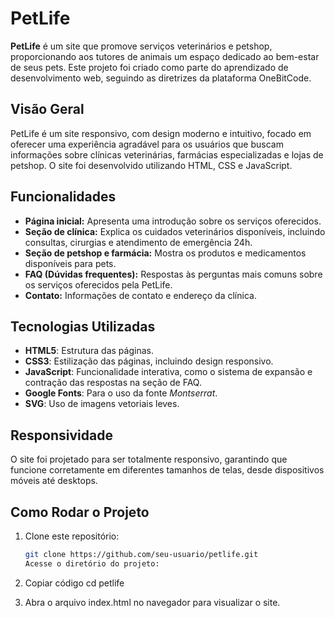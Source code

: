 # PetLife

**PetLife** é um site que promove serviços veterinários e petshop, proporcionando aos tutores de animais um espaço dedicado ao bem-estar de seus pets. Este projeto foi criado como parte do aprendizado de desenvolvimento web, seguindo as diretrizes da plataforma OneBitCode.

## Visão Geral

PetLife é um site responsivo, com design moderno e intuitivo, focado em oferecer uma experiência agradável para os usuários que buscam informações sobre clínicas veterinárias, farmácias especializadas e lojas de petshop. O site foi desenvolvido utilizando HTML, CSS e JavaScript.

## Funcionalidades

- **Página inicial:** Apresenta uma introdução sobre os serviços oferecidos.
- **Seção de clínica:** Explica os cuidados veterinários disponíveis, incluindo consultas, cirurgias e atendimento de emergência 24h.
- **Seção de petshop e farmácia:** Mostra os produtos e medicamentos disponíveis para pets.
- **FAQ (Dúvidas frequentes):** Respostas às perguntas mais comuns sobre os serviços oferecidos pela PetLife.
- **Contato:** Informações de contato e endereço da clínica.

## Tecnologias Utilizadas

- **HTML5**: Estrutura das páginas.
- **CSS3**: Estilização das páginas, incluindo design responsivo.
- **JavaScript**: Funcionalidade interativa, como o sistema de expansão e contração das respostas na seção de FAQ.
- **Google Fonts**: Para o uso da fonte *Montserrat*.
- **SVG**: Uso de imagens vetoriais leves.

## Responsividade

O site foi projetado para ser totalmente responsivo, garantindo que funcione corretamente em diferentes tamanhos de telas, desde dispositivos móveis até desktops.

## Como Rodar o Projeto

1. Clone este repositório:
   ```bash
   git clone https://github.com/seu-usuario/petlife.git
   Acesse o diretório do projeto:

2. Copiar código
cd petlife

3. Abra o arquivo index.html no navegador para visualizar o site.
